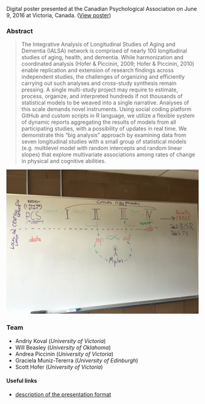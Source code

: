 Digital poster presented at the Canadian Psychological Association on June 9, 2016 at Victoria, Canada. ([View poster](https://rawgit.com/IALSA/IALSA-2015-Portland/master/pubs/2016-talks/2016-06-09-cpa/ppt/koval-etal-2016-06-10-cpa.pdf))

### Abstract

> The Integrative Analysis of Longitudinal Studies of Aging and Dementia (IALSA) network is comprised of nearly 100 longitudinal studies of aging, health, and dementia. While harmonization and coordinated analysis (Hofer & Piccinin, 2009; Hofer & Piccinin, 2010) enable replication and extension of research findings across independent studies, the challenges of organizing and efficiently carrying out such analyses and cross-study synthesis remain pressing. A single multi-study project may require to estimate, process, organize, and interpreted hundreds if not thousands of statistical models to be weaved into a single narrative. Analyses of this scale demands novel instruments. Using social coding platform GitHub and custom scripts in R language, we utilize a flexible system of dynamic reports aggregating the results of models from all participating studies, with a possibility of updates in real time. We demonstrate this “big analysis” approach by examining data from seven longitudinal studies with a small group of statistical models (e.g. multilevel model with random intercepts and random linear slopes) that explore multivariate associations among rates of change in physical and cognitive abilities.

![](https://raw.githubusercontent.com/IALSA/ialsa-2015-portland-stencil/master/documentation/notes-2016-05-26/stencil-flow.jpg)


### Team
- Andriy Koval (*University of Victoria*) 
- Will Beasley (*University of Oklahoma*)
- Andrea Piccinin (*University of Victoria*)
- Graciela Muniz-Tererra (*University of Edinburgh*)
- Scott Hofer (*University of Victoria*)

#### Useful links
- [description of the presentation format](http://www.cpa.ca/convention/presentingattheconvention/)
